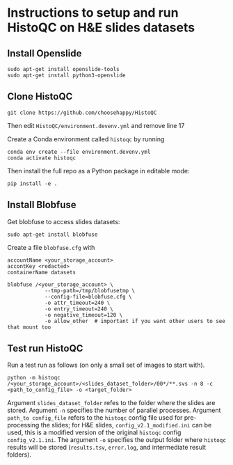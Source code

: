 # Instructions to setup and run HistoQC on H&E slides datasets

## Install Openslide

```shell
sudo apt-get install openslide-tools
sudo apt-get install python3-openslide
```

## Clone HistoQC

```shell
git clone https://github.com/choosehappy/HistoQC
```

Then edit `HistoQC/environment.devenv.yml` and remove line 17

Create a Conda environment called `histoqc` by running

```shell
conda env create --file environment.devenv.yml
conda activate histoqc
```

Then install the full repo as a Python package in editable mode:

```shell
pip install -e .
```

## Install Blobfuse

Get blobfuse to access slides datasets:

```shell
sudo apt-get install blobfuse
```

Create a file `blobfuse.cfg` with

```text
accountName <your_storage_account>
accontKey <redacted>
containerName datasets
```

```shell
blobfuse /<your_storage_account> \
            --tmp-path=/tmp/blobfusetmp \
            --config-file=blobfuse.cfg \
            -o attr_timeout=240 \
            -o entry_timeout=240 \
            -o negative_timeout=120 \
            -o allow_other  # important if you want other users to see that mount too
```

## Test run HistoQC

Run a test run as follows (on only a small set of images to start with).

```shell
python -m histoqc /<your_storage_account>/<slides_dataset_folder>/00*/**.svs -n 8 -c <path_to_config_file> -o <target_folder>
```

Argument `slides_dataset_folder` refes to the folder where the slides are stored. Argument `-n` specifies the number of parallel processes. Argument `path_to config_file` refers to the `histoqc` config file used for pre-processing the slides; for H&E slides, `config_v2.1_modified.ini` can be used, this is  a modified version of the original `histoqc` config `config_v2.1.ini`. The argument `-o` specifies the output folder where `histoqc` results will be stored (`results.tsv`, `error.log`, and intermediate result folders).
